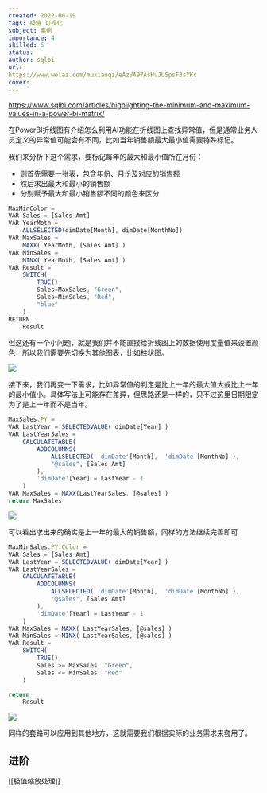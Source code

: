 ```yaml
---
created: 2022-06-19
tags: 极值 可视化 
subject: 案例
importance: 4
skilled: 5
status:
author: sqlbi
url:
https://www.wolai.com/muxiaoqi/eAzVA97AsHvJUSpsF3sYKc
cover: 
---
```

https://www.sqlbi.com/articles/highlighting-the-minimum-and-maximum-values-in-a-power-bi-matrix/


在PowerBI折线图有介绍怎么利用AI功能在折线图上查找异常值，但是通常业务人员定义的异常值可能会有不同，比如当年销售额最大最小值需要特殊标记。

我们来分析下这个需求，要标记每年的最大和最小值所在月份：

-   则首先需要一张表，包含年份、月份及对应的销售额
-   然后求出最大和最小的销售额
-   分别赋予最大和最小销售额不同的颜色来区分

```js
MaxMinColor = 
VAR Sales = [Sales Amt]
VAR YearMoth = 
    ALLSELECTED(dimDate[Month], dimDate[MonthNo])
VAR MaxSales =
    MAXX( YearMoth, [Sales Amt] )
VAR MinSales =
    MINX( YearMoth, [Sales Amt] )
VAR Result = 
    SWITCH(
        TRUE(),
        Sales=MaxSales, "Green",
        Sales=MinSales, "Red",
        "blue"
    )
RETURN
    Result
```

但这还有一个小问题，就是我们并不能直接给折线图上的数据使用度量值来设置颜色，所以我们需要先切换为其他图表，比如柱状图。

![](https://secure2.wostatic.cn/static/aNxjyyR91ZfjctiQLRJVV3/%E5%8A%A8%E7%94%BB.gif?auth_key=1655613596-2jSMLQnYMJRYSVMnELBdVB-0-073be3e3fb8e9b90010cb5c5d088b348)

接下来，我们再变一下需求，比如异常值的判定是比上一年的最大值大或比上一年的最小值小。具体写法上可能存在差异，但思路还是一样的，只不过这里日期限定为了是上一年而不是当年。

```js
MaxSales.PY = 
VAR LastYear = SELECTEDVALUE( dimDate[Year] )
VAR LastYearSales = 
    CALCULATETABLE( 
        ADDCOLUMNS( 
            ALLSELECTED( 'dimDate'[Month],  'dimDate'[MonthNo] ), 
            "@sales", [Sales Amt] 
        ), 
        'dimDate'[Year] = LastYear - 1
    )
VAR MaxSales = MAXX(LastYearSales, [@sales] )
return MaxSales
```

![](https://secure2.wostatic.cn/static/buM8z98WNsr5jzk3TkWZZG/image.png?auth_key=1655613830-majnB4YKLobbKSHZDPbmGN-0-25138edb423cfc08da561fc821a69f86)

可以看出求出来的确实是上一年的最大的销售额，同样的方法继续完善即可

```js
MaxMinSales.PY.Color =
VAR Sales = [Sales Amt]
VAR LastYear = SELECTEDVALUE( dimDate[Year] )
VAR LastYearSales = 
    CALCULATETABLE( 
        ADDCOLUMNS( 
            ALLSELECTED( 'dimDate'[Month],  'dimDate'[MonthNo] ), 
            "@sales", [Sales Amt] 
        ), 
        'dimDate'[Year] = LastYear - 1
    )
VAR MaxSales = MAXX( LastYearSales, [@sales] )
VAR MinSales = MINX( LastYearSales, [@sales] )
VAR Result = 
    SWITCH(
        TRUE(),
        Sales >= MaxSales, "Green",
        Sales <= MinSales, "Red"
    )

return 
    Result
```

![](https://secure2.wostatic.cn/static/usoeb4LGJZkvHuyduyUYmB/image.png?auth_key=1655613838-8Y12GZCcuZGHpFQSgg6u3a-0-223cf9e7f3b40ee156e086e09990f770)

同样的套路可以应用到其他地方，这就需要我们根据实际的业务需求来套用了。

## 进阶
[[极值缩放处理]]